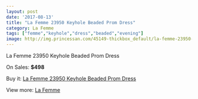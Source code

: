 ```yaml
---
layout: post
date: '2017-08-13'
title: "La Femme 23950 Keyhole Beaded Prom Dress"
category: La Femme
tags: ["femme","keyhole","dress","beaded","evening"]
image: http://img.princessan.com/45149-thickbox_default/la-femme-23950-keyhole-beaded-prom-dress.jpg
---
```

La Femme 23950 Keyhole Beaded Prom Dress

On Sales: **$498**
<a href="https://www.princessan.com/en/la-femme/20849-la-femme-23950-keyhole-beaded-prom-dress.html"><amp-img layout="responsive" width="600" height="600" src="//img.princessan.com/45149-thickbox_default/la-femme-23950-keyhole-beaded-prom-dress.jpg" alt="La Femme 23950 Keyhole Beaded Prom Dress 0" /></a>
<a href="https://www.princessan.com/en/la-femme/20849-la-femme-23950-keyhole-beaded-prom-dress.html"><amp-img layout="responsive" width="600" height="600" src="//img.princessan.com/45152-thickbox_default/la-femme-23950-keyhole-beaded-prom-dress.jpg" alt="La Femme 23950 Keyhole Beaded Prom Dress 1" /></a>
<a href="https://www.princessan.com/en/la-femme/20849-la-femme-23950-keyhole-beaded-prom-dress.html"><amp-img layout="responsive" width="600" height="600" src="//img.princessan.com/45151-thickbox_default/la-femme-23950-keyhole-beaded-prom-dress.jpg" alt="La Femme 23950 Keyhole Beaded Prom Dress 2" /></a>
<a href="https://www.princessan.com/en/la-femme/20849-la-femme-23950-keyhole-beaded-prom-dress.html"><amp-img layout="responsive" width="600" height="600" src="//img.princessan.com/45150-thickbox_default/la-femme-23950-keyhole-beaded-prom-dress.jpg" alt="La Femme 23950 Keyhole Beaded Prom Dress 3" /></a>

Buy it: [La Femme 23950 Keyhole Beaded Prom Dress](https://www.princessan.com/en/la-femme/20849-la-femme-23950-keyhole-beaded-prom-dress.html "La Femme 23950 Keyhole Beaded Prom Dress")

View more: [La Femme](https://www.princessan.com/en/28-la-femme "La Femme")